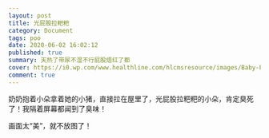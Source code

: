 ```yaml
---
layout: post
title: 光屁股拉粑粑
category: Document
tags: poo
date: 2020-06-02 16:02:12
published: true
summary: 天热了带尿不湿不行屁股焐红了都
cover: https://i0.wp.com/www.healthline.com/hlcmsresource/images/Baby-Poop-Colors/7912-Baby_Poop_Color-1296x728-Header.jpg
comment: true
---
```


奶奶抱着小朵拿着她的小猪，直接拉在屋里了，光屁股拉粑粑的小朵，肯定臭死了！我隔着屏幕都闻到了臭味！

画面太“美”，就不放图了！

